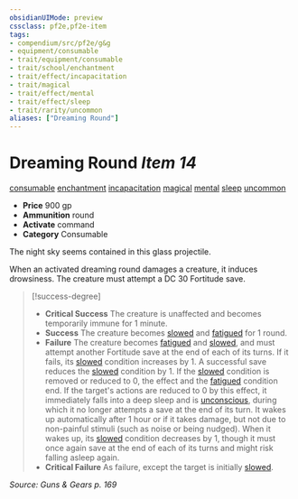 ```yaml
---
obsidianUIMode: preview
cssclass: pf2e,pf2e-item
tags:
- compendium/src/pf2e/g&g
- equipment/consumable
- trait/equipment/consumable
- trait/school/enchantment
- trait/effect/incapacitation
- trait/magical
- trait/effect/mental
- trait/effect/sleep
- trait/rarity/uncommon
aliases: ["Dreaming Round"]
---
```

# Dreaming Round *Item 14*  
[consumable](consumable.md)  [enchantment](enchantment.md)  [incapacitation](incapacitation.md)  [magical](magical.md)  [mental](mental.md)  [sleep](rules/traits/sleep.md)  [uncommon](uncommon.md)  

- **Price** 900 gp
- **Ammunition** round
- **Activate** command
- **Category** Consumable

The night sky seems contained in this glass projectile.

When an activated dreaming round damages a creature, it induces drowsiness. The creature must attempt a DC 30 Fortitude save.

> [!success-degree] 
> - **Critical Success** The creature is unaffected and becomes temporarily immune for 1 minute.
> - **Success** The creature becomes [slowed](conditions.md#Slowed) and [fatigued](conditions.md#Fatigued) for 1 round.
> - **Failure** The creature becomes [fatigued](conditions.md#Fatigued) and [slowed](conditions.md#Slowed), and must attempt another Fortitude save at the end of each of its turns. If it fails, its [slowed](conditions.md#Slowed) condition increases by 1. A successful save reduces the [slowed](conditions.md#Slowed) condition by 1. If the [slowed](conditions.md#Slowed) condition is removed or reduced to 0, the effect and the [fatigued](conditions.md#Fatigued) condition end. If the target's actions are reduced to 0 by this effect, it immediately falls into a deep sleep and is [unconscious](conditions.md#Unconscious), during which it no longer attempts a save at the end of its turn. It wakes up automatically after 1 hour or if it takes damage, but not due to non-painful stimuli (such as noise or being nudged). When it wakes up, its [slowed](conditions.md#Slowed) condition decreases by 1, though it must once again save at the end of each of its turns and might risk falling asleep again.
> - **Critical Failure** As failure, except the target is initially [slowed](conditions.md#Slowed).

*Source: Guns & Gears p. 169*